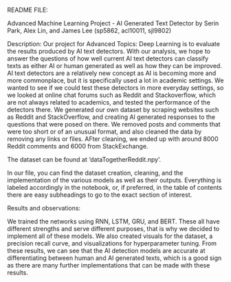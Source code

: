 README FILE:

Advanced Machine Learning Project - AI Generated Text Detector by Serin Park, Alex Lin, and James Lee (sp5862, acl10011, sjl9802)

Description:
Our project for Advanced Topics: Deep Learning is to evaluate the results produced by AI text detectors. With our analysis, we hope to answer the questions of how well current AI text detectors can classify texts as either AI or human generated as well as how they can be improved. AI text detectors are a relatively new concept as AI is becoming more and more commonplace, but it is specifically used a lot in academic settings. We wanted to see if we could test these detectors in more everyday settings, so we looked at online chat forums such as Reddit and Stackoverflow, which are not always related to academics, and tested the performance of the detectors there.
We generated our own dataset by scraping websites such as Reddit and StackOverflow, and creating AI generated responses to the questions that were posed on there. We removed posts and comments that were too short or of an unusual format, and also cleaned the data by removing any links or files. AFter cleaning, we ended up with around 8000 Reddit comments and 6000 from StackExchange.

The dataset can be found at ‘dataTogetherReddit.npy’.

In our file, you can find the dataset creation, cleaning, and the implementation of the various models as well as their outputs. Everything is labeled accordingly in the notebook, or, if preferred, in the table of contents there are easy subheadings to go to the exact section of interest.

Results and observations:

We trained the networks using RNN, LSTM, GRU, and BERT. These all have different strengths and serve different purposes, that is why we decided to implement all of these models. We also created visuals for the dataset, a precision recall curve, and visualizations for hyperparameter tuning.
From these results, we can see that the AI detection models are accurate at differentiating between human and AI generated texts, which is a good sign as there are many further implementations that can be made with these results.
